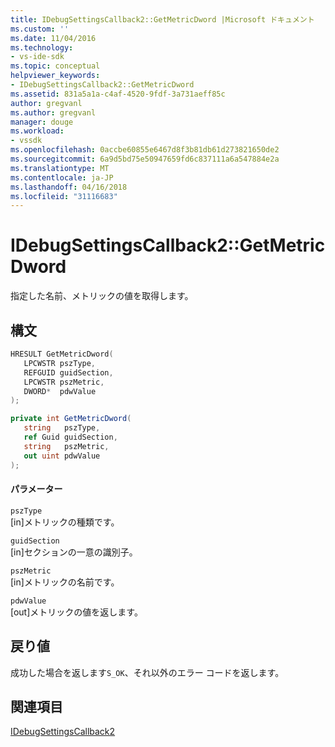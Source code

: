 ```yaml
---
title: IDebugSettingsCallback2::GetMetricDword |Microsoft ドキュメント
ms.custom: ''
ms.date: 11/04/2016
ms.technology:
- vs-ide-sdk
ms.topic: conceptual
helpviewer_keywords:
- IDebugSettingsCallback2::GetMetricDword
ms.assetid: 831a5a1a-c4af-4520-9fdf-3a731aeff85c
author: gregvanl
ms.author: gregvanl
manager: douge
ms.workload:
- vssdk
ms.openlocfilehash: 0accbe60855e6467d8f3b81db61d273821650de2
ms.sourcegitcommit: 6a9d5bd75e50947659fd6c837111a6a547884e2a
ms.translationtype: MT
ms.contentlocale: ja-JP
ms.lasthandoff: 04/16/2018
ms.locfileid: "31116683"
---
```

# <a name="idebugsettingscallback2getmetricdword"></a>IDebugSettingsCallback2::GetMetricDword
指定した名前、メトリックの値を取得します。  
  
## <a name="syntax"></a>構文  
  
```cpp  
HRESULT GetMetricDword(  
   LPCWSTR pszType,  
   REFGUID guidSection,  
   LPCWSTR pszMetric,  
   DWORD*  pdwValue  
);  
```  
  
```csharp  
private int GetMetricDword(  
   string   pszType,  
   ref Guid guidSection,  
   string   pszMetric,  
   out uint pdwValue  
);  
```  
  
#### <a name="parameters"></a>パラメーター  
 `pszType`  
 [in]メトリックの種類です。  
  
 `guidSection`  
 [in]セクションの一意の識別子。  
  
 `pszMetric`  
 [in]メトリックの名前です。  
  
 `pdwValue`  
 [out]メトリックの値を返します。  
  
## <a name="return-value"></a>戻り値  
 成功した場合を返します`S_OK`、それ以外のエラー コードを返します。  
  
## <a name="see-also"></a>関連項目  
 [IDebugSettingsCallback2](../../../extensibility/debugger/reference/idebugsettingscallback2.md)
